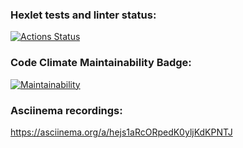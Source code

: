 ### Hexlet tests and linter status:
[![Actions Status](https://github.com/KuzinaRuslana/php-project-45/actions/workflows/hexlet-check.yml/badge.svg)](https://github.com/KuzinaRuslana/php-project-45/actions)

### Code Climate Maintainability Badge:
[![Maintainability](https://api.codeclimate.com/v1/badges/6e781e83dc5dfe8348df/maintainability)](https://codeclimate.com/github/KuzinaRuslana/php-project-45/maintainability)

### Asciinema recordings:
https://asciinema.org/a/hejs1aRcORpedK0yljKdKPNTJ
